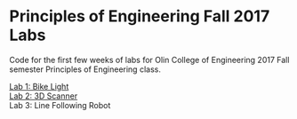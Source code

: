 # Principles of Engineering Fall 2017 Labs

Code for the first few weeks of labs for Olin College of Engineering 2017 Fall semester Principles of Engineering class.

<a href = "https://github.com/zneb97/poeLabs/blob/master/Lab%201/Lab1Report.pdf">Lab 1: Bike Light </a></br>
<a href = "https://github.com/zneb97/poeLabs/blob/master/Lab%202/Lab2Report.pdf">Lab 2: 3D Scanner </a></br>
Lab 3: Line Following Robot
